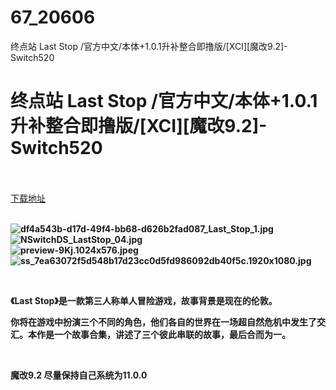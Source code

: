 # 67_20606
终点站 Last Stop /官方中文/本体+1.0.1升补整合即撸版/[XCI][魔改9.2]-Switch520
# 终点站 Last Stop /官方中文/本体+1.0.1升补整合即撸版/[XCI][魔改9.2]-Switch520
 <br/></br>
[下载地址](https://www.switch520.cc/article/20606 "下载地址")
<br/></br>

<p><strong><img title="df4a543b-d17d-49f4-bb68-d626b2fad087_Last_Stop_1.jpg" src="https://www.switch520.cc/muke_img/2021_07_25_6fe28fde419f6.jpg" alt="df4a543b-d17d-49f4-bb68-d626b2fad087_Last_Stop_1.jpg"></strong><br>
<strong><img title="NSwitchDS_LastStop_04.jpg" src="https://www.switch520.cc/muke_img/2021_07_25_3ab02eced53eb.jpg" alt="NSwitchDS_LastStop_04.jpg"></strong><br>
<strong><img title="preview-9Kj.1024x576.jpeg" src="https://www.switch520.cc/muke_img/2021_07_25_c393648efcef4.jpeg" alt="preview-9Kj.1024x576.jpeg"></strong><br>
<strong><img title="ss_7ea63072f5d548b17d23cc0d5fd986092db40f5c.1920x1080.jpg" src="https://www.switch520.cc/muke_img/2021_07_25_889377ea0fa7a.jpg" alt="ss_7ea63072f5d548b17d23cc0d5fd986092db40f5c.1920x1080.jpg">&nbsp;</strong></p>
<p>&nbsp;</p>
<p><strong>《Last Stop》是一款第三人称单人冒险游戏，故事背景是现在的伦敦。</strong></p>
<p><strong>你将在游戏中扮演三个不同的角色，他们各自的世界在一场超自然危机中发生了交汇。本作是一个故事合集，讲述了三个彼此串联的故事，最后合而为一。</strong></p>
<p>&nbsp;</p>
<p><strong>魔改9.2 尽量保持自己系统为11.0.0</strong></p>
